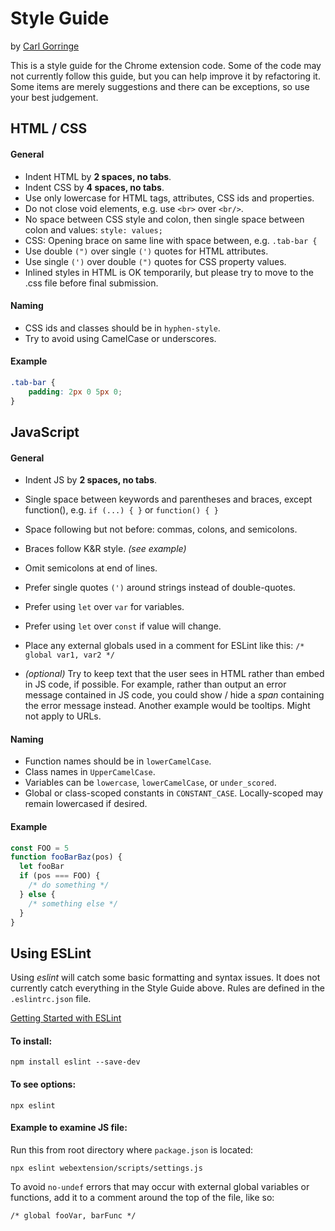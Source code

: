 Style Guide
===========

by [Carl Gorringe](https://github.com/cgorringe)

This is a style guide for the Chrome extension code. Some of the code may not currently follow this guide, but you can help improve it by refactoring it. Some items are merely suggestions and there can be exceptions, so use your best judgement.

HTML / CSS
----------

#### General ####

 - Indent HTML by **2 spaces, no tabs**.
 - Indent CSS by **4 spaces, no tabs**.
 - Use only lowercase for HTML tags, attributes, CSS ids and properties.
 - Do not close void elements, e.g. use `<br>` over `<br/>`.
 - No space between CSS style and colon, then single space between colon and values: `style: values;`
 - CSS: Opening brace on same line with space between, e.g. `.tab-bar {`
 - Use double `(")` over single `(')` quotes for HTML attributes.
 - Use single `(')` over double `(")` quotes for CSS property values.
 - Inlined styles in HTML is OK temporarily, but please try to move to the .css file before final submission.

#### Naming ####

 - CSS ids and classes should be in `hyphen-style`. 
 - Try to avoid using CamelCase or underscores.


#### Example ####

```CSS
.tab-bar {
    padding: 2px 0 5px 0;
}
```

JavaScript
----------

#### General ####

 - Indent JS by **2 spaces, no tabs**.
 - Single space between keywords and parentheses and braces, except function(), e.g. `if (...) { }` or `function() { }`
 - Space following but not before: commas, colons, and semicolons.
 - Braces follow K&amp;R style. *(see example)*
 - Omit semicolons at end of lines.
 - Prefer single quotes `(')` around strings instead of double-quotes.
 - Prefer using `let` over `var` for variables.
 - Prefer using `let` over `const` if value will change.
 - Place any external globals used in a comment for ESLint like this:
   `/* global var1, var2 */`

 - *(optional)* Try to keep text that the user sees in HTML rather than embed in JS code, if possible. For example, rather than output an error message contained in JS code, you could show / hide a *span* containing the error message instead. Another example would be tooltips. Might not apply to URLs.

#### Naming ####

 - Function names should be in `lowerCamelCase`.
 - Class names in `UpperCamelCase`.
 - Variables can be `lowercase`, `lowerCamelCase`, or `under_scored`.
 - Global or class-scoped constants in `CONSTANT_CASE`. Locally-scoped may remain lowercased if desired.

#### Example ####

```javascript
const FOO = 5
function fooBarBaz(pos) {
  let fooBar
  if (pos === FOO) {
    /* do something */
  } else {
    /* something else */
  }
}
```

Using ESLint
------------

Using *eslint* will catch some basic formatting and syntax issues. It does not currently catch everything in the Style Guide above. Rules are defined in the `.eslintrc.json` file.

[Getting Started with ESLint](https://eslint.org/docs/user-guide/getting-started)

#### To install: ####

```
npm install eslint --save-dev
```

#### To see options: ####

```
npx eslint
```

#### Example to examine JS file: ####

Run this from root directory where `package.json` is located:

```
npx eslint webextension/scripts/settings.js
```

To avoid `no-undef` errors that may occur with external global variables or functions, add it to a comment around the top of the file, like so:

```
/* global fooVar, barFunc */
```
